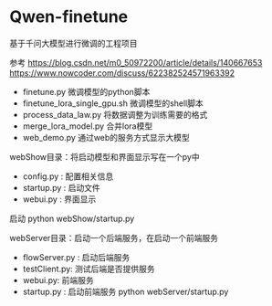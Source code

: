 # Qwen-finetune
基于千问大模型进行微调的工程项目

参考 
https://blog.csdn.net/m0_50972200/article/details/140667653
https://www.nowcoder.com/discuss/622382524571963392


- finetune.py 微调模型的python脚本
- finetune_lora_single_gpu.sh 微调模型的shell脚本
- process_data_law.py 将数据调整为训练需要的格式
- merge_lora_model.py 合并lora模型
- web_demo.py 通过web的服务方式显示大模型


webShow目录：将启动模型和界面显示写在一个py中
- config.py : 配置相关信息
- startup.py : 启动文件
- webui.py : 界面显示

启动
python webShow/startup.py


webServer目录：启动一个后端服务，在启动一个前端服务
- flowServer.py : 启动后端服务
- testClient.py: 测试后端是否提供服务
- webui.py: 前端服务
- startup.py : 启动前端服务
python webServer/startup.py

